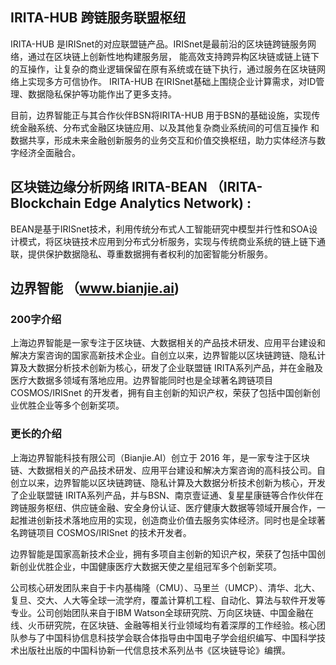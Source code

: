 ## IRITA-HUB 跨链服务联盟枢纽  

IRITA-HUB 是IRISnet的对应联盟链产品。IRISnet是最前沿的区块链跨链服务网络，通过在区块链上创新性地构建服务层，
能高效支持跨异构区块链或链上链下的互操作，让复杂的商业逻辑保留在原有系统或在链下执行，通过服务在区块链网络上实现多方可信协作。
IRITA-HUB 在IRISnet基础上围绕企业计算需求，对ID管理、数据隐私保护等功能作出了更多支持。

目前，边界智能正与其合作伙伴BSN将IRITA-HUB 用于BSN的基础设施，实现传统金融系统、分布式金融区块链应用、以及其他复杂商业系统间的可信互操作
和数据共享，形成未来金融创新服务的业务交互和价值交换枢纽，助力实体经济与数字经济全面融合。

## 区块链边缘分析网络 IRITA-BEAN （IRITA-Blockchain Edge Analytics Network) :

BEAN是基于IRISnet技术，利用传统分布式人工智能研究中模型并行性和SOA设计模式，将区块链技术应用到分布式分析服务，实现与传统商业系统的链上链下通联，提供保护数据隐私、尊重数据拥有者权利的加密智能分析服务。

## 边界智能 （www.bianjie.ai)

### 200字介绍
上海边界智能是⼀家专注于区块链、大数据相关的产品技术研发、应用平台建设和解决方案咨询的国家⾼新技术企业。⾃创⽴以来，边界智能以区块链跨链、隐私计算及大数据分析技术创新为核⼼，研发了企业联盟链 IRITA系列产品，并在金融及医疗⼤数据多领域有落地应用。边界智能同时也是全球著名跨链项目 COSMOS/IRISnet 的开发者，拥有⾃主创新的知识产权，荣获了包括中国创新创业优胜企业等多个创新奖项。

### 更长的介绍

上海边界智能科技有限公司（Bianjie.AI）创立于 2016 年，是⼀家专注于区块链、大数据相关的产品技术研发、应用平台建设和解决方案咨询的高科技公司。自创立以来，边界智能以区块链跨链、隐私计算及大数据分析技术创新为核心，开发了企业联盟链 IRITA系列产品，并与BSN、南京壹证通、复星星康链等合作伙伴在跨链服务枢纽、供应链金融、安全身份认证、医疗健康⼤数据等领域开展合作，一起推进创新技术落地应用的实现，创造商业价值去服务实体经济。同时也是全球著名跨链项目 COSMOS/IRISnet 的技术开发者。

边界智能是国家高新技术企业，拥有多项自主创新的知识产权，荣获了包括中国创新创业优胜企业，中国健康医疗大数据天使之星组冠军多个创新奖项。

公司核心研发团队来自于卡内基梅隆（CMU）、马里兰（UMCP）、清华、北大、复旦、交大、人大等全球一流学府，覆盖计算机工程、自动化、算法与软件开发等专业。公司创始团队来自于IBM Watson全球研究院、万向区块链、中国金融在线、火币研究院，在区块链、金融等相关行业领域均有着深厚的工作经验。核心团队参与了中国科协信息科技学会联合体指导由中国电子学会组织编写、中国科学技术出版社出版的中国科协新一代信息技术系列丛书《区块链导论》编撰。
